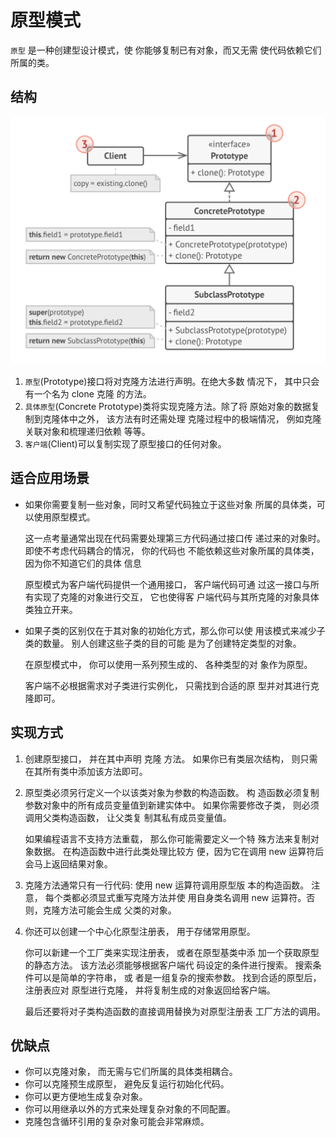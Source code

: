 # 原型模式

`原型` 是一种创建型设计模式，使 你能够复制已有对象，而又无需 使代码依赖它们所属的类。

## 结构

![类图](./assets/class-image.png)

1. `原型`(Prototype)接口将对克隆方法进行声明。在绝大多数 情况下， 其中只会有一个名为 clone 克隆 的方法。
2. `具体原型`(Concrete Prototype)类将实现克隆方法。除了将 原始对象的数据复制到克隆体中之外， 该方法有时还需处理 克隆过程中的极端情况， 例如克隆关联对象和梳理递归依赖 等等。
3. `客户端`(Client)可以复制实现了原型接口的任何对象。

## 适合应用场景

- 如果你需要复制一些对象，同时又希望代码独立于这些对象
  所属的具体类，可以使用原型模式。

  这一点考量通常出现在代码需要处理第三方代码通过接口传 递过来的对象时。 即使不考虑代码耦合的情况， 你的代码也 不能依赖这些对象所属的具体类， 因为你不知道它们的具体 信息

  原型模式为客户端代码提供一个通用接口， 客户端代码可通 过这一接口与所有实现了克隆的对象进行交互， 它也使得客 户端代码与其所克隆的对象具体类独立开来。

- 如果子类的区别仅在于其对象的初始化方式，那么你可以使 用该模式来减少子类的数量。 别人创建这些子类的目的可能 是为了创建特定类型的对象。

  在原型模式中， 你可以使用一系列预生成的、 各种类型的对 象作为原型。

  客户端不必根据需求对子类进行实例化， 只需找到合适的原 型并对其进行克隆即可。

## 实现方式

1. 创建原型接口， 并在其中声明 克隆 方法。 如果你已有类层次结构， 则只需在其所有类中添加该方法即可。
2. 原型类必须另行定义一个以该类对象为参数的构造函数。 构 造函数必须复制参数对象中的所有成员变量值到新建实体中。 如果你需要修改子类， 则必须调用父类构造函数， 让父类复 制其私有成员变量值。

   如果编程语言不支持方法重载， 那么你可能需要定义一个特 殊方法来复制对象数据。 在构造函数中进行此类处理比较方 便，因为它在调用 new 运算符后会马上返回结果对象。

3. 克隆方法通常只有一行代码: 使用 new 运算符调用原型版 本的构造函数。 注意， 每个类都必须显式重写克隆方法并使 用自身类名调用 new 运算符。否则，克隆方法可能会生成 父类的对象。
4. 你还可以创建一个中心化原型注册表， 用于存储常用原型。

   你可以新建一个工厂类来实现注册表， 或者在原型基类中添 加一个获取原型的静态方法。 该方法必须能够根据客户端代 码设定的条件进行搜索。 搜索条件可以是简单的字符串， 或 者是一组复杂的搜索参数。 找到合适的原型后， 注册表应对 原型进行克隆， 并将复制生成的对象返回给客户端。

   最后还要将对子类构造函数的直接调用替换为对原型注册表 工厂方法的调用。

## 优缺点

- 你可以克隆对象， 而无需与它们所属的具体类相耦合。
- 你可以克隆预生成原型， 避免反复运行初始化代码。
- 你可以更方便地生成复杂对象。
- 你可以用继承以外的方式来处理复杂对象的不同配置。
- 克隆包含循环引用的复杂对象可能会非常麻烦。
